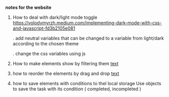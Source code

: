 **notes for the website**

1. How to deal with dark/light mode toggle
   https://volodymyrzh.medium.com/implementing-dark-mode-with-css-and-javascript-fd3b2105e081

   . add neutral variables that can be changed to a variable from light/dark according to the chosen theme

   . change the css variables using js

2. How to make elements show by filtering them
   [text](https://www.youtube.com/watch?v=jZiZs8cZAKU)

3. how to reorder the elements by drag and drop
   [text](https://www.youtube.com/watch?v=9HUlUnM3UG8)

4. how to save elements with conditions to thel local storage
   Use objects to save the task with its condition ( completed, incompleted )
